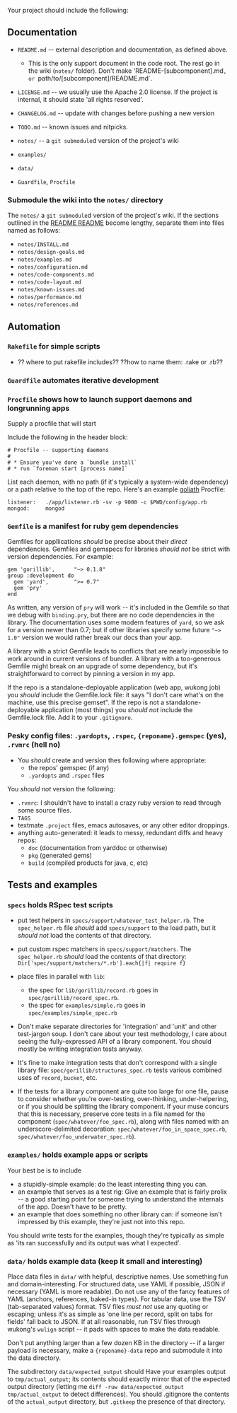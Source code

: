 Your project should include the following:

## Documentation

* `README.md`    -- external description and documentation, as defined above.
  - This is the only support document in the code root. The rest go in the wiki (`notes/` folder). Don't make 'README-[subcomponent].md`, or `path/to/[subcomponent]/README.md`.
* `LICENSE.md`   -- we usually use the Apache 2.0 license. If the project is internal, it should state 'all rights reserved'.
* `CHANGELOG.md` -- update with changes before pushing a new version
* `TODO.md`      -- known issues and nitpicks.
* `notes/`       -- a `git submodule`d version of the project's wiki

* `examples/`
* `data/`
* `Guardfile`, `Procfile`


### Submodule the wiki into the `notes/` directory

The `notes/` a `git submodule`d version of the project's wiki. If the sections outlined in the [README README](https://github.com/infochimps-labs/style_guide/blob/master/style-guide-for-readme-files.md) become lengthy, separate them into files named as follows:
  - `notes/INSTALL.md`
  - `notes/design-goals.md`
  - `notes/examples.md`
  - `notes/configuration.md`
  - `notes/code-components.md`
  - `notes/code-layout.md`
  - `notes/known-issues.md`
  - `notes/performance.md`
  - `notes/references.md`




## Automation

### `Rakefile` for simple scripts

* ?? where to put rakefile includes?? ??how to name them: .rake or .rb??

### `Guardfile` automates iterative development 

### `Procfile` shows how to launch support daemons and longrunning apps

Supply a procfile that will start

Include the following in the header block:

    # Procfile -- supporting daemons
    #
    # * Ensure you've done a `bundle install`
    # * run `foreman start [process name]`

List each daemon, with no path (if it's typically a system-wide dependency) or a path relative to the top of the repo. Here's an example [goliath](http://goliath.io) Procfile:

    listener:   ./app/listener.rb -sv -p 9000 -c $PWD/config/app.rb
    mongod:     mongod

### `Gemfile` is a manifest for ruby gem dependencies

Gemfiles for appllications *should* be precise about their *direct* dependencies. 
Gemfiles and gemspecs for libraries *should not* be strict with version dependencies. For example:

    gem 'gorillib',      "~> 0.1.8"
    group :development do
      gem 'yard',        ">= 0.7"
      gem 'pry'
    end

As written, any version of `pry` will work -- it's included in the Gemfile so that we debug with `binding.pry`, but there are no code dependencies in the library. The documentation uses some modern features of `yard`, so we ask for a version newer than 0.7; but if other libraries specify some future `"~> 1.0"` version we would rather break our docs than your app.

A library with a strict Gemfile leads to conflicts that are nearly impossible to work around in current versions of bundler. A library with a too-generous Gemfile might break on an upgrade of some dependency, but it's straightforward to correct by pinning a version in my app.

If the repo is a standalone-deployable application (web app, wukong job) you *should* include the Gemfile.lock file: it says "I don't care what's on the machine, use this precise gemset".
If the repo is not a standalone-deployable application (most things) you *should not* include the Gemfile.lock file. Add it to your `.gitignore`.

### Pesky config files: `.yardopts`, `.rspec`, `{reponame}.gemspec` (yes), `.rvmrc` (hell no)

* You *should* create and version thes following where appropriate:
  - the repos' gemspec (if any)
  - `.yardopts` and `.rspec` files

You *should not* version the following:
* `.rvmrc`: I shouldn't have to install a crazy ruby version to read through some source files.
* `TAGS`
* textmate `.project` files, emacs autosaves, or any other editor droppings.
* anything auto-generated: it leads to messy, redundant diffs and heavy repos:
  - `doc` (documentation from yarddoc or otherwise)
  - `pkg` (generated gems)
  - `build` (compiled products for java, c, etc)

## Tests and examples

### `specs` holds RSpec test scripts

* put test helpers in `specs/support/whatever_test_helper.rb`. The `spec_helper.rb` file *should* add `specs/support` to the load path, but it *should not* load the contents of that directory.
* put custom rspec matchers in `specs/support/matchers`. The `spec_helper.rb` *should* load the contents of that directory: `Dir['spec/support/matchers/*.rb'].each{|f| require f}`

* place files in parallel with `lib`:
  - the spec for `lib/gorillib/record.rb` goes in `spec/gorillib/record_spec.rb`.
  - the spec for `examples/simple.rb` goes in `spec/examples/simple_spec.rb`
* Don't make separate directories for 'integration' and 'unit' and other test-jargon soup. I don't care about your test methodology, I care about seeing the fully-expressed API of a library component. You should mostly be writing integration tests anyway.
* It's fine to make integration tests that don't correspond with a single library file: `spec/gorillib/structures_spec.rb` tests various combined uses of `record`, `bucket`, etc.
* If the tests for a library component are quite too large for one file, pause to consider whether you're over-testing, over-thinking, under-helpering, or if you should be splitting the library component. If your muse concurs that this is necessary, preserve core tests in a file named for the component  (`spec/whatever/foo_spec.rb`), along with files named with an underscore-delimited decoration: `spec/whatever/foo_in_space_spec.rb`, `spec/whatever/foo_underwater_spec.rb`).


### `examples/` holds example apps or scripts

Your best be is to include
* a stupidly-simple example: do the least interesting thing you can.
* an example that serves as a test rig: Give an example that is fairly prolix -- a good starting point for someone trying to understand the internals of the app. Doesn't have to be pretty.
* an example that does something no other library can: if someone isn't impressed by this example, they're just not into this repo.

You should write tests for the examples, though they're typically as simple as 'its ran successfully and its output was what I expected'.

### `data/` holds example data (keep it small and interesting)

Place data files in `data/` with helpful, descriptive names. Use something fun and domain-interesting. For structured data, use YAML if possible, JSON if necessary (YAML is more readable). Do not use any of the fancy features of YAML (anchors, references, baked-in types). For tabular data, use the TSV (tab-separated values) format. TSV files *must not* use any quoting or escaping; unless it's as simple as 'one line per record, split on tabs for fields' fall back to JSON.  If at all reasonable, run TSV files through wukong's `wulign` script -- it pads with spaces to make the data readable.

Don't put anything larger than a few dozen KB in the directory -- if a larger payload is necessary, make a `{reponame}-data` repo and submodule it into the data directory.

The subdirectory `data/expected_output` should
Have your examples output to `tmp/actual_output`; its contents should exactly mirror that of the expected output directory (letting me `diff -ruw data/expected_output tmp/actual_output` to detect differences). You should .gitignore the contents of the `actual_output` directory, but `.gitkeep` the presence of that directory.